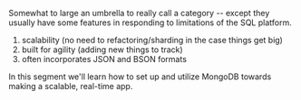 Somewhat to large an umbrella to really call a category -- except they usually have some features in responding to limitations of the SQL platform.

1. scalability (no need to refactoring/sharding in the case things get big) 
2. built for agility (adding new things to track) 
3. often incorporates JSON and BSON formats



In this segment we'll learn how to set up and utilize MongoDB towards making a scalable, real-time app.
